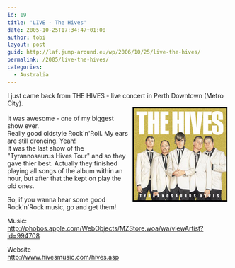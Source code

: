 ```yaml
---
id: 19
title: 'LIVE - The Hives'
date: 2005-10-25T17:34:47+01:00
author: tobi
layout: post
guid: http://laf.jump-around.eu/wp/2006/10/25/live-the-hives/
permalink: /2005/live-the-hives/
categories:
  - Australia
---
```

I just came back from THE HIVES - live concert in Perth Downtown (Metro City).  
<img align="right" alt="The hives" hspace="7" src="/files/2006/11/album_tyrannosaurus.jpg" />  
It was awesome - one of my biggest show ever.  
Really good oldstyle Rock'n'Roll. My ears are still droneing. Yeah!  
It was the last show of the "Tyrannosaurus Hives Tour" and so they gave thier best. Actually they finished playing all songs of the album within an hour, but after that the kept on play the old ones.

So, if you wanna hear some good Rock'n'Rock music, go and get them!

Music:  
<http://phobos.apple.com/WebObjects/MZStore.woa/wa/viewArtist?id=994708>

Website  
<http://www.hivesmusic.com/hives.asp>